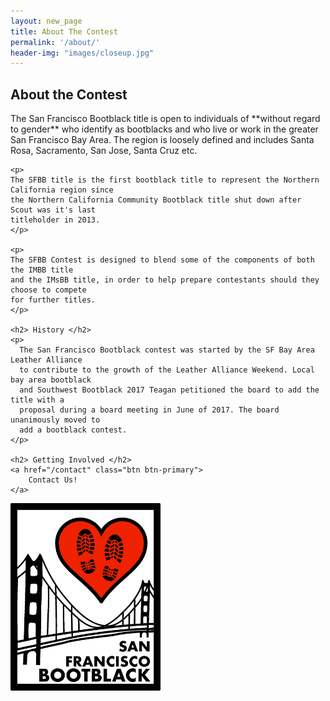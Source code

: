 ```yaml
---
layout: new_page
title: About The Contest
permalink: '/about/'
header-img: "images/closeup.jpg"
---
```


<div class="row">
  <div class="col-sm-8">
    <h2> About the Contest </h2>
    <p>
    The San Francisco Bootblack title is open to individuals of **without regard to gender** who
    identify as bootblacks and who live or work in the greater San Francisco Bay Area.
    The region is loosely defined and includes Santa Rosa, Sacramento, San Jose, Santa Cruz etc.
    </p>

    <p>
    The SFBB title is the first bootblack title to represent the Northern California region since
    the Northern California Community Bootblack title shut down after Scout was it's last
    titleholder in 2013.
    </p>

    <p>
    The SFBB Contest is designed to blend some of the components of both the IMBB title
    and the IMsBB title, in order to help prepare contestants should they choose to compete
    for further titles.
    </p>

    <h2> History </h2>
    <p>
      The San Francisco Bootblack contest was started by the SF Bay Area Leather Alliance
      to contribute to the growth of the Leather Alliance Weekend. Local bay area bootblack
      and Southwest Bootblack 2017 Teagan petitioned the board to add the title with a
      proposal during a board meeting in June of 2017. The board unanimously moved to
      add a bootblack contest.
    </p>

    <h2> Getting Involved </h2>
    <a href="/contact" class="btn btn-primary">
        Contact Us!
    </a>
  </div>

  <div class="col-sm-4">
    <img src="/images/final_logo.png" style="height: 300px; display: inline-block" />
  </div>
</div>
